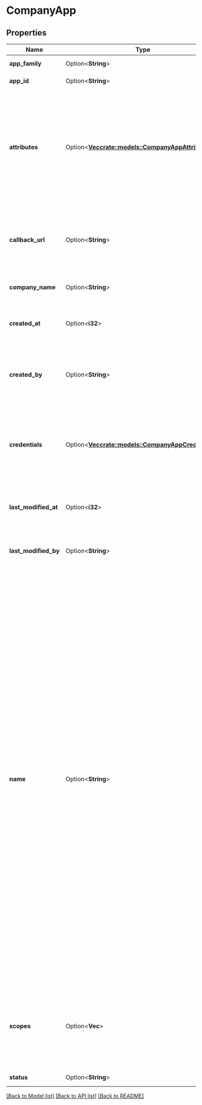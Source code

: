 # CompanyApp

## Properties

Name | Type | Description | Notes
------------ | ------------- | ------------- | -------------
**app_family** | Option<**String**> | Output only. App family. | [optional]
**app_id** | Option<**String**> | Output only. ID of the app. | [optional]
**attributes** | Option<[**Vec<crate::models::CompanyAppAttributes>**](CompanyApp_attributes.md)> | List of attributes used for customizing profile information or for app-specific processing. With Apigee Edge for Public Cloud, the custom attribute limit is 18. | [optional]
**callback_url** | Option<**String**> | Callback URL used by OAuth 2.0 authorization servers to communicate authorization codes back to apps. | [optional]
**company_name** | Option<**String**> | Output only. Name of the company. | [optional]
**created_at** | Option<**i32**> | Output only. Time the app was created in milliseconds since epoch. | [optional]
**created_by** | Option<**String**> | Output only. Email address of the developer that created the app. | [optional]
**credentials** | Option<[**Vec<crate::models::CompanyAppCredentials>**](CompanyApp_credentials.md)> | Output only. Set of credentials for the app. Credentials are API key/secret pairs associated with API products. | [optional]
**last_modified_at** | Option<**i32**> | Output only. Last modified time as milliseconds since epoch. | [optional]
**last_modified_by** | Option<**String**> | Output only. Email of developer that last modified the app. | [optional]
**name** | Option<**String**> | Name of the company app. Required when creating a company app; not required when updating a company app. The name becomes the unique ID of the app for this organization and company. Names must begin with an alphanumeric character and can contain letters, numbers, spaces, and the following characters: `. _ # - $ %`. While you can use spaces in the name, we recommend that you use camel case, underscores, or hyphens instead. Otherwise, you will have to URL encode the app name when you need to include it in the URL of other Edge API calls. | [optional]
**scopes** | Option<**Vec<String>**> | Scopes to apply to the app. The specified scope names must already exist on the API product that you associate with the app. | [optional]
**status** | Option<**String**> | Status of the credential. | [optional]

[[Back to Model list]](../README.md#documentation-for-models) [[Back to API list]](../README.md#documentation-for-api-endpoints) [[Back to README]](../README.md)



